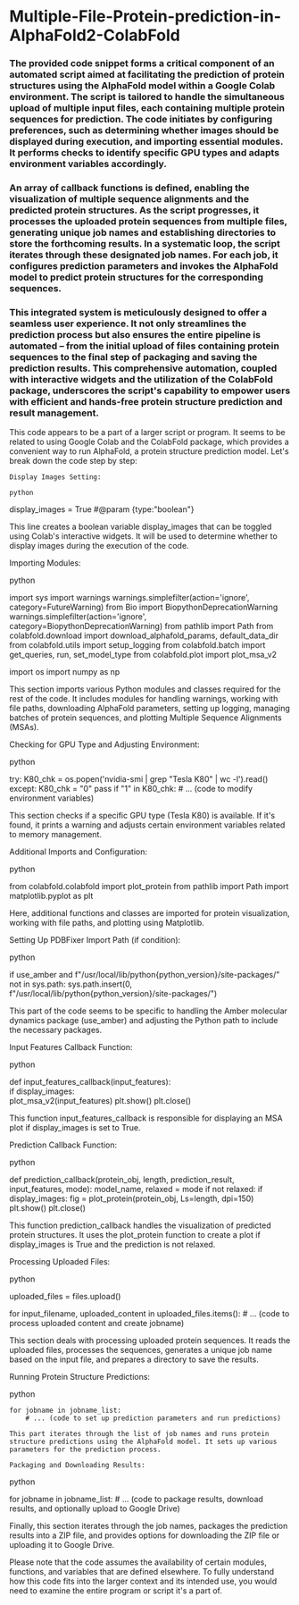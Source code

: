 # Multiple-File-Protein-prediction-in-AlphaFold2-ColabFold

### The provided code snippet forms a critical component of an automated script aimed at facilitating the prediction of protein structures using the AlphaFold model within a Google Colab environment. The script is tailored to handle the simultaneous upload of multiple input files, each containing multiple protein sequences for prediction. The code initiates by configuring preferences, such as determining whether images should be displayed during execution, and importing essential modules. It performs checks to identify specific GPU types and adapts environment variables accordingly.

### An array of callback functions is defined, enabling the visualization of multiple sequence alignments and the predicted protein structures. As the script progresses, it processes the uploaded protein sequences from multiple files, generating unique job names and establishing directories to store the forthcoming results. In a systematic loop, the script iterates through these designated job names. For each job, it configures prediction parameters and invokes the AlphaFold model to predict protein structures for the corresponding sequences.

### This integrated system is meticulously designed to offer a seamless user experience. It not only streamlines the prediction process but also ensures the entire pipeline is automated – from the initial upload of files containing protein sequences to the final step of packaging and saving the prediction results. This comprehensive automation, coupled with interactive widgets and the utilization of the ColabFold package, underscores the script's capability to empower users with efficient and hands-free protein structure prediction and result management.

This code appears to be a part of a larger script or program. It seems to be related to using Google Colab and the ColabFold package, which provides a convenient way to run AlphaFold, a protein structure prediction model. Let's break down the code step by step:

    Display Images Setting:

    python

display_images = True #@param {type:"boolean"}

This line creates a boolean variable display_images that can be toggled using Colab's interactive widgets. It will be used to determine whether to display images during the execution of the code.

Importing Modules:

python

import sys
import warnings
warnings.simplefilter(action='ignore', category=FutureWarning)
from Bio import BiopythonDeprecationWarning
warnings.simplefilter(action='ignore', category=BiopythonDeprecationWarning)
from pathlib import Path
from colabfold.download import download_alphafold_params, default_data_dir
from colabfold.utils import setup_logging
from colabfold.batch import get_queries, run, set_model_type
from colabfold.plot import plot_msa_v2

import os
import numpy as np

This section imports various Python modules and classes required for the rest of the code. It includes modules for handling warnings, working with file paths, downloading AlphaFold parameters, setting up logging, managing batches of protein sequences, and plotting Multiple Sequence Alignments (MSAs).

Checking for GPU Type and Adjusting Environment:

python

try:
    K80_chk = os.popen('nvidia-smi | grep "Tesla K80" | wc -l').read()
except:
    K80_chk = "0"
    pass
if "1" in K80_chk:
    # ... (code to modify environment variables)

This section checks if a specific GPU type (Tesla K80) is available. If it's found, it prints a warning and adjusts certain environment variables related to memory management.

Additional Imports and Configuration:

python

from colabfold.colabfold import plot_protein
from pathlib import Path
import matplotlib.pyplot as plt

Here, additional functions and classes are imported for protein visualization, working with file paths, and plotting using Matplotlib.

Setting Up PDBFixer Import Path (if condition):

python

if use_amber and f"/usr/local/lib/python{python_version}/site-packages/" not in sys.path:
    sys.path.insert(0, f"/usr/local/lib/python{python_version}/site-packages/")

This part of the code seems to be specific to handling the Amber molecular dynamics package (use_amber) and adjusting the Python path to include the necessary packages.

Input Features Callback Function:

python

def input_features_callback(input_features):  
    if display_images:    
        plot_msa_v2(input_features)
        plt.show()
        plt.close()

This function input_features_callback is responsible for displaying an MSA plot if display_images is set to True.

Prediction Callback Function:

python

def prediction_callback(protein_obj, length,
                        prediction_result, input_features, mode):
    model_name, relaxed = mode
    if not relaxed:
        if display_images:
            fig = plot_protein(protein_obj, Ls=length, dpi=150)
            plt.show()
            plt.close()

This function prediction_callback handles the visualization of predicted protein structures. It uses the plot_protein function to create a plot if display_images is True and the prediction is not relaxed.

Processing Uploaded Files:

python

uploaded_files = files.upload()

for input_filename, uploaded_content in uploaded_files.items():
    # ... (code to process uploaded content and create jobname)

This section deals with processing uploaded protein sequences. It reads the uploaded files, processes the sequences, generates a unique job name based on the input file, and prepares a directory to save the results.

Running Protein Structure Predictions:

python

    for jobname in jobname_list:
        # ... (code to set up prediction parameters and run predictions)

    This part iterates through the list of job names and runs protein structure predictions using the AlphaFold model. It sets up various parameters for the prediction process.

    Packaging and Downloading Results:

python

for jobname in jobname_list:
    # ... (code to package results, download results, and optionally upload to Google Drive)

Finally, this section iterates through the job names, packages the prediction results into a ZIP file, and provides options for downloading the ZIP file or uploading it to Google Drive.

Please note that the code assumes the availability of certain modules, functions, and variables that are defined elsewhere. To fully understand how this code fits into the larger context and its intended use, you would need to examine the entire program or script it's a part of.
